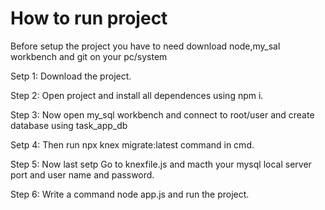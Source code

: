 # How to run project 

Before setup the project you have to need download node,my_sal workbench and git on your pc/system

Setp 1: Download the project. 

Step 2: Open project and install all dependences using npm i.

Step 3: Now open my_sql workbench and connect to root/user and create database using task_app_db 

Setp 4: Then run npx knex migrate:latest command in cmd.

Step 5: Now last setp Go to knexfile.js and macth your mysql local server port and user name and password.

Step 6: Write a command node app.js and run the project.
